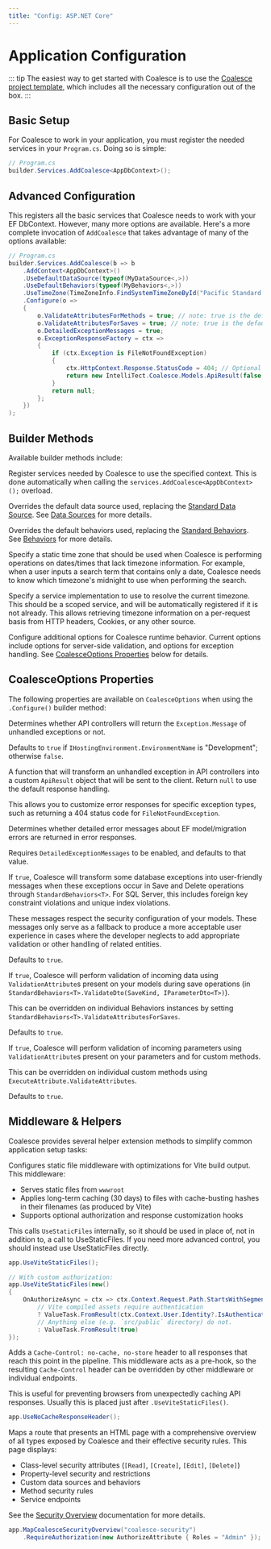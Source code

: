 ```yaml
---
title: "Config: ASP.NET Core"
---
```


# Application Configuration

::: tip
The easiest way to get started with Coalesce is to use the [Coalesce project template](/stacks/vue/getting-started.md), which includes all the necessary configuration out of the box.
:::

## Basic Setup

For Coalesce to work in your application, you must register the needed services in your `Program.cs`. Doing so is simple:

``` c#
// Program.cs
builder.Services.AddCoalesce<AppDbContext>();
```

## Advanced Configuration

This registers all the basic services that Coalesce needs to work with your EF DbContext. However, many more options are available. Here's a more complete invocation of `AddCoalesce` that takes advantage of many of the options available:

``` c#
// Program.cs
builder.Services.AddCoalesce(b => b
    .AddContext<AppDbContext>()
    .UseDefaultDataSource(typeof(MyDataSource<,>))
    .UseDefaultBehaviors(typeof(MyBehaviors<,>))
    .UseTimeZone(TimeZoneInfo.FindSystemTimeZoneById("Pacific Standard Time"))
    .Configure(o =>
    {
        o.ValidateAttributesForMethods = true; // note: true is the default
        o.ValidateAttributesForSaves = true; // note: true is the default
        o.DetailedExceptionMessages = true;
        o.ExceptionResponseFactory = ctx =>
        {
            if (ctx.Exception is FileNotFoundException)
            {
                ctx.HttpContext.Response.StatusCode = 404; // Optional - set a specific response code.
                return new IntelliTect.Coalesce.Models.ApiResult(false, "File not found");
            }
            return null;
        };
    })
);
```

## Builder Methods

Available builder methods include:

<Prop def="public Builder AddContext<TDbContext>()" />

Register services needed by Coalesce to use the specified context. This is done automatically when calling the `services.AddCoalesce<AppDbContext>();` overload.

<Prop def="public Builder UseDefaultDataSource(Type dataSource)" />

Overrides the default data source used, replacing the [Standard Data Source](/modeling/model-components/data-sources.md#standard-data-source). See [Data Sources](/modeling/model-components/data-sources.md) for more details.

<Prop def="public Builder UseDefaultBehaviors(Type behaviors)" />

Overrides the default behaviors used, replacing the [Standard Behaviors](/modeling/model-components/behaviors.md#standard-behaviors). See [Behaviors](/modeling/model-components/behaviors.md) for more details.

<Prop def="public Builder UseTimeZone(TimeZoneInfo timeZone)" />

Specify a static time zone that should be used when Coalesce is performing operations on dates/times that lack timezone information. For example, when a user inputs a search term that contains only a date, Coalesce needs to know which timezone's midnight to use when performing the search.

<Prop def="public Builder UseTimeZone<ITimeZoneResolver>()" />

Specify a service implementation to use to resolve the current timezone. This should be a scoped service, and will be automatically registered if it is not already. This allows retrieving timezone information on a per-request basis from HTTP headers, Cookies, or any other source.

<Prop def="public Builder Configure(Action<CoalesceOptions> setupAction)" />

Configure additional options for Coalesce runtime behavior. Current options include options for server-side validation, and options for exception handling. See [CoalesceOptions Properties](#coalesceoptions-properties) below for details.

## CoalesceOptions Properties

The following properties are available on `CoalesceOptions` when using the `.Configure()` builder method:

<Prop def="public bool DetailedExceptionMessages { get; set; }" lang="c#" />

Determines whether API controllers will return the `Exception.Message` of unhandled exceptions or not. 

Defaults to `true` if `IHostingEnvironment.EnvironmentName` is "Development"; otherwise `false`.

<Prop def="public Func<ActionExecutedContext, ApiResult?>? ExceptionResponseFactory { get; set; }" lang="c#" />

A function that will transform an unhandled exception in API controllers into a custom `ApiResult` object that will be sent to the client. Return `null` to use the default response handling.

This allows you to customize error responses for specific exception types, such as returning a 404 status code for `FileNotFoundException`.

<Prop def="public bool DetailedEfMigrationExceptionMessages { get; set; }" lang="c#" />

Determines whether detailed error messages about EF model/migration errors are returned in error responses. 

Requires `DetailedExceptionMessages` to be enabled, and defaults to that value.

<Prop def="public bool DetailedEfConstraintExceptionMessages { get; set; }" lang="c#" />

If `true`, Coalesce will transform some database exceptions into user-friendly messages when these exceptions occur in Save and Delete operations through `StandardBehaviors<T>`. For SQL Server, this includes foreign key constraint violations and unique index violations.

These messages respect the security configuration of your models. These messages only serve as a fallback to produce a more acceptable user experience in cases where the developer neglects to add appropriate validation or other handling of related entities.

Defaults to `true`.

<Prop def="public bool ValidateAttributesForSaves { get; set; }" lang="c#" />

If `true`, Coalesce will perform validation of incoming data using `ValidationAttribute`s present on your models during save operations (in `StandardBehaviors<T>.ValidateDto(SaveKind, IParameterDto<T>)`).

This can be overridden on individual Behaviors instances by setting `StandardBehaviors<T>.ValidateAttributesForSaves`.

Defaults to `true`.

<Prop def="public bool ValidateAttributesForMethods { get; set; }" lang="c#" />

If `true`, Coalesce will perform validation of incoming parameters using `ValidationAttribute`s present on your parameters and for custom methods.

This can be overridden on individual custom methods using `ExecuteAttribute.ValidateAttributes`.

Defaults to `true`.

## Middleware & Helpers

Coalesce provides several helper extension methods to simplify common application setup tasks:

<Prop def="public static IApplicationBuilder UseViteStaticFiles(this IApplicationBuilder app, ViteStaticFilesOptions? options = null)" />

Configures static file middleware with optimizations for Vite build output. This middleware:

- Serves static files from `wwwroot`
- Applies long-term caching (30 days) to files with cache-busting hashes in their filenames (as produced by Vite)
- Supports optional authorization and response customization hooks

This calls `UseStaticFiles` internally, so it should be used in place of, not in addition to, a call to UseStaticFiles. If you need more advanced control, you should instead use UseStaticFiles directly.

``` c#
app.UseViteStaticFiles();
```

``` c#
// With custom authorization:
app.UseViteStaticFiles(new()
{
    OnAuthorizeAsync = ctx => ctx.Context.Request.Path.StartsWithSegments("/assets") == true
        // Vite compiled assets require authentication
        ? ValueTask.FromResult(ctx.Context.User.Identity?.IsAuthenticated == true)
        // Anything else (e.g. `src/public` directory) do not.
        : ValueTask.FromResult(true)
});
```

<Prop def="public static IApplicationBuilder UseNoCacheResponseHeader(this IApplicationBuilder app)" />

Adds a `Cache-Control: no-cache, no-store` header to all responses that reach this point in the pipeline. This middleware acts as a pre-hook, so the resulting `Cache-Control` header can be overridden by other middleware or individual endpoints.

This is useful for preventing browsers from unexpectedly caching API responses. Usually this is placed just after `.UseViteStaticFiles()`.

``` c#
app.UseNoCacheResponseHeader();
```

<Prop def="public static IEndpointConventionBuilder MapCoalesceSecurityOverview(this IEndpointRouteBuilder builder, string pattern)" />

Maps a route that presents an HTML page with a comprehensive overview of all types exposed by Coalesce and their effective security rules. This page displays:

- Class-level security attributes (`[Read]`, `[Create]`, `[Edit]`, `[Delete]`)
- Property-level security and restrictions
- Custom data sources and behaviors
- Method security rules
- Service endpoints

See the [Security Overview](/topics/security.md#security-overview-page) documentation for more details.

``` c#
app.MapCoalesceSecurityOverview("coalesce-security")
    .RequireAuthorization(new AuthorizeAttribute { Roles = "Admin" });
```


